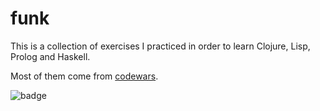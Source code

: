 # funk
This is a collection of exercises I practiced in order to learn Clojure, Lisp, Prolog and Haskell.

Most of them come from [codewars](https://www.codewars.com).

![badge](https://www.codewars.com/users/Garfounkel/badges/large)
